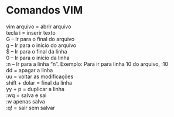 # Comandos VIM
vim arquivo = abrir arquivo  
tecla i = inserir texto  
G  – Ir para o final do arquivo  
g   – Ir para o início do arquivo  
$   – Ir para o final da linha  
0   – Ir para o início da linha  
:n  – Ir para a linha “n”. Exemplo: Para ir para linha 10 do arquivo, :10  
dd = apagar a linha  
uu = voltar as modificações  
shift + dolar = final da linha  
yy + p = duplicar a linha  
:wq = salva e sai  
:w apenas salva  
:q! = sair sem salvar  
